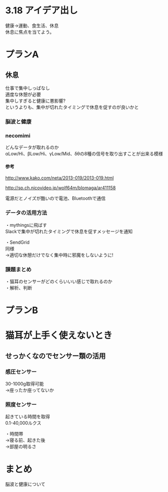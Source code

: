 # 3.18 アイデア出し

健康→運動、食生活、休息  
休息に焦点を当てよう。

# プランA

## 休息

仕事で集中しっぱなし  
適度な休憩が必要  
集中しすぎると健康に悪影響?  
というよりも、集中が切れたタイミングで休息を促すのが良いかと

### 脳波と健康

### necomimi

どんなデータが取れるのか  
αLow/Hi、βLow/Hi、γLow/Mid、δθの8種の信号を取り出すことが出来る模様

#### 参考
http://www.kako.com/neta/2013-019/2013-019.html  

http://sp.ch.nicovideo.jp/wolf64m/blomaga/ar411158  

電源だとノイズが酷いので電池、Bluetoothで通信

### データの活用方法

・mythingsに飛ばす    
Slackで集中が切れたタイミングで休息を促すメッセージを通知  

・SendGrid  
同様  
→適切な休憩だけでなく集中時に邪魔をしないように!  

### 課題まとめ

・猫耳のセンサーがどのくらいいい感じで取れるのか  
・解析、判断  

# プランB

# 猫耳が上手く使えないとき  

## せっかくなのでセンサー類の活用

### 感圧センサー
30-1000g取得可能  
→座ったか座ってないか  

### 照度センサー
起きている時間を取得  
0.1-40,000ルクス  

・時間帯  
→寝る前、起きた後  
→部屋の明るさ  

### 



# まとめ


脳波と健康について
